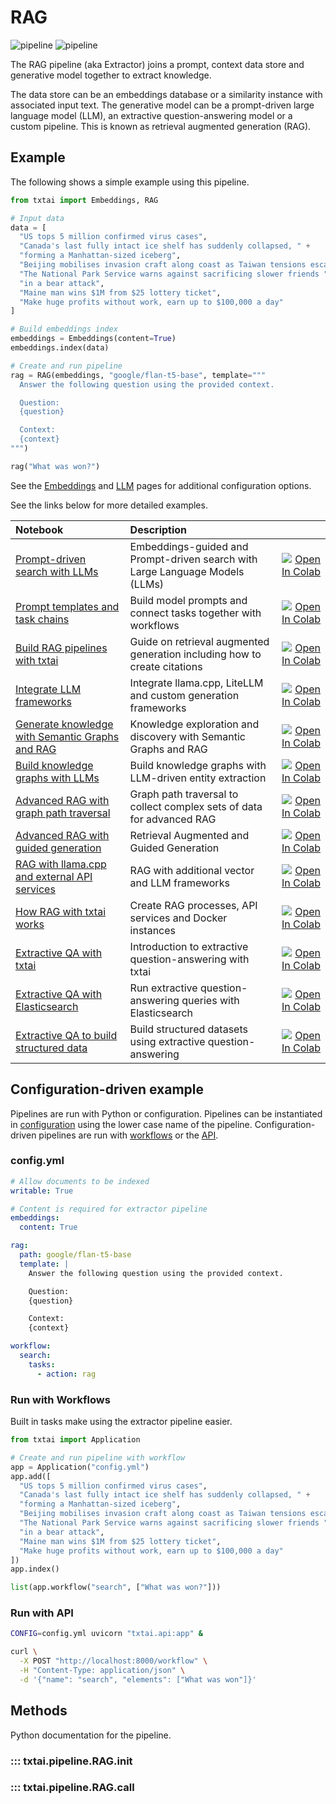 # RAG

![pipeline](../../images/pipeline.png#only-light)
![pipeline](../../images/pipeline-dark.png#only-dark)

The RAG pipeline (aka Extractor) joins a prompt, context data store and generative model together to extract knowledge.

The data store can be an embeddings database or a similarity instance with associated input text. The generative model can be a prompt-driven large language model (LLM), an extractive question-answering model or a custom pipeline. This is known as retrieval augmented generation (RAG).

## Example

The following shows a simple example using this pipeline.

```python
from txtai import Embeddings, RAG

# Input data
data = [
  "US tops 5 million confirmed virus cases",
  "Canada's last fully intact ice shelf has suddenly collapsed, " +
  "forming a Manhattan-sized iceberg",
  "Beijing mobilises invasion craft along coast as Taiwan tensions escalate",
  "The National Park Service warns against sacrificing slower friends " +
  "in a bear attack",
  "Maine man wins $1M from $25 lottery ticket",
  "Make huge profits without work, earn up to $100,000 a day"
]

# Build embeddings index
embeddings = Embeddings(content=True)
embeddings.index(data)

# Create and run pipeline
rag = RAG(embeddings, "google/flan-t5-base", template="""
  Answer the following question using the provided context.

  Question:
  {question}

  Context:
  {context}
""")

rag("What was won?")
```

See the [Embeddings](../../../embeddings) and [LLM](../llm) pages for additional configuration options.

See the links below for more detailed examples.

| Notebook  | Description  |       |
|:----------|:-------------|------:|
| [Prompt-driven search with LLMs](https://github.com/neuml/txtai/blob/master/examples/42_Prompt_driven_search_with_LLMs.ipynb) | Embeddings-guided and Prompt-driven search with Large Language Models (LLMs) | [![Open In Colab](https://colab.research.google.com/assets/colab-badge.svg)](https://colab.research.google.com/github/neuml/txtai/blob/master/examples/42_Prompt_driven_search_with_LLMs.ipynb) |
| [Prompt templates and task chains](https://github.com/neuml/txtai/blob/master/examples/44_Prompt_templates_and_task_chains.ipynb) | Build model prompts and connect tasks together with workflows | [![Open In Colab](https://colab.research.google.com/assets/colab-badge.svg)](https://colab.research.google.com/github/neuml/txtai/blob/master/examples/44_Prompt_templates_and_task_chains.ipynb) |
| [Build RAG pipelines with txtai](https://github.com/neuml/txtai/blob/master/examples/52_Build_RAG_pipelines_with_txtai.ipynb) | Guide on retrieval augmented generation including how to create citations | [![Open In Colab](https://colab.research.google.com/assets/colab-badge.svg)](https://colab.research.google.com/github/neuml/txtai/blob/master/examples/52_Build_RAG_pipelines_with_txtai.ipynb) |
| [Integrate LLM frameworks](https://github.com/neuml/txtai/blob/master/examples/53_Integrate_LLM_Frameworks.ipynb) | Integrate llama.cpp, LiteLLM and custom generation frameworks | [![Open In Colab](https://colab.research.google.com/assets/colab-badge.svg)](https://colab.research.google.com/github/neuml/txtai/blob/master/examples/53_Integrate_LLM_Frameworks.ipynb) |
| [Generate knowledge with Semantic Graphs and RAG](https://github.com/neuml/txtai/blob/master/examples/55_Generate_knowledge_with_Semantic_Graphs_and_RAG.ipynb) | Knowledge exploration and discovery with Semantic Graphs and RAG | [![Open In Colab](https://colab.research.google.com/assets/colab-badge.svg)](https://colab.research.google.com/github/neuml/txtai/blob/master/examples/55_Generate_knowledge_with_Semantic_Graphs_and_RAG.ipynb) |
| [Build knowledge graphs with LLMs](https://github.com/neuml/txtai/blob/master/examples/57_Build_knowledge_graphs_with_LLM_driven_entity_extraction.ipynb) | Build knowledge graphs with LLM-driven entity extraction | [![Open In Colab](https://colab.research.google.com/assets/colab-badge.svg)](https://colab.research.google.com/github/neuml/txtai/blob/master/examples/57_Build_knowledge_graphs_with_LLM_driven_entity_extraction.ipynb) |
| [Advanced RAG with graph path traversal](https://github.com/neuml/txtai/blob/master/examples/58_Advanced_RAG_with_graph_path_traversal.ipynb) | Graph path traversal to collect complex sets of data for advanced RAG | [![Open In Colab](https://colab.research.google.com/assets/colab-badge.svg)](https://colab.research.google.com/github/neuml/txtai/blob/master/examples/58_Advanced_RAG_with_graph_path_traversal.ipynb) |
| [Advanced RAG with guided generation](https://github.com/neuml/txtai/blob/master/examples/60_Advanced_RAG_with_guided_generation.ipynb) | Retrieval Augmented and Guided Generation | [![Open In Colab](https://colab.research.google.com/assets/colab-badge.svg)](https://colab.research.google.com/github/neuml/txtai/blob/master/examples/60_Advanced_RAG_with_guided_generation.ipynb) |
| [RAG with llama.cpp and external API services](https://github.com/neuml/txtai/blob/master/examples/62_RAG_with_llama_cpp_and_external_API_services.ipynb) | RAG with additional vector and LLM frameworks | [![Open In Colab](https://colab.research.google.com/assets/colab-badge.svg)](https://colab.research.google.com/github/neuml/txtai/blob/master/examples/62_RAG_with_llama_cpp_and_external_API_services.ipynb) |
| [How RAG with txtai works](https://github.com/neuml/txtai/blob/master/examples/63_How_RAG_with_txtai_works.ipynb) | Create RAG processes, API services and Docker instances | [![Open In Colab](https://colab.research.google.com/assets/colab-badge.svg)](https://colab.research.google.com/github/neuml/txtai/blob/master/examples/63_How_RAG_with_txtai_works.ipynb) |
| [Extractive QA with txtai](https://github.com/neuml/txtai/blob/master/examples/05_Extractive_QA_with_txtai.ipynb) | Introduction to extractive question-answering with txtai | [![Open In Colab](https://colab.research.google.com/assets/colab-badge.svg)](https://colab.research.google.com/github/neuml/txtai/blob/master/examples/05_Extractive_QA_with_txtai.ipynb) |
| [Extractive QA with Elasticsearch](https://github.com/neuml/txtai/blob/master/examples/06_Extractive_QA_with_Elasticsearch.ipynb) | Run extractive question-answering queries with Elasticsearch | [![Open In Colab](https://colab.research.google.com/assets/colab-badge.svg)](https://colab.research.google.com/github/neuml/txtai/blob/master/examples/06_Extractive_QA_with_Elasticsearch.ipynb) |
| [Extractive QA to build structured data](https://github.com/neuml/txtai/blob/master/examples/20_Extractive_QA_to_build_structured_data.ipynb) | Build structured datasets using extractive question-answering | [![Open In Colab](https://colab.research.google.com/assets/colab-badge.svg)](https://colab.research.google.com/github/neuml/txtai/blob/master/examples/20_Extractive_QA_to_build_structured_data.ipynb) |

## Configuration-driven example

Pipelines are run with Python or configuration. Pipelines can be instantiated in [configuration](../../../api/configuration/#pipeline) using the lower case name of the pipeline. Configuration-driven pipelines are run with [workflows](../../../workflow/#configuration-driven-example) or the [API](../../../api#local-instance).

### config.yml
```yaml
# Allow documents to be indexed
writable: True

# Content is required for extractor pipeline
embeddings:
  content: True

rag:
  path: google/flan-t5-base
  template: |
    Answer the following question using the provided context.

    Question:
    {question}

    Context:
    {context}

workflow:
  search:
    tasks:
      - action: rag
```

### Run with Workflows

Built in tasks make using the extractor pipeline easier.

```python
from txtai import Application

# Create and run pipeline with workflow
app = Application("config.yml")
app.add([
  "US tops 5 million confirmed virus cases",
  "Canada's last fully intact ice shelf has suddenly collapsed, " +
  "forming a Manhattan-sized iceberg",
  "Beijing mobilises invasion craft along coast as Taiwan tensions escalate",
  "The National Park Service warns against sacrificing slower friends " +
  "in a bear attack",
  "Maine man wins $1M from $25 lottery ticket",
  "Make huge profits without work, earn up to $100,000 a day"
])
app.index()

list(app.workflow("search", ["What was won?"]))
```

### Run with API

```bash
CONFIG=config.yml uvicorn "txtai.api:app" &

curl \
  -X POST "http://localhost:8000/workflow" \
  -H "Content-Type: application/json" \
  -d '{"name": "search", "elements": ["What was won"]}'
```

## Methods

Python documentation for the pipeline.

### ::: txtai.pipeline.RAG.__init__
### ::: txtai.pipeline.RAG.__call__
